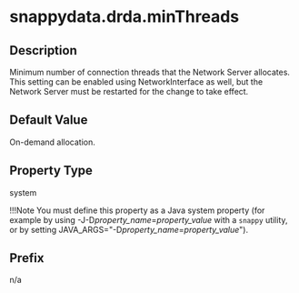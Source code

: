# snappydata.drda.minThreads

## Description

Minimum number of connection threads that the Network Server allocates. This setting can be enabled using NetworkInterface as well, but the Network Server must be restarted for the change to take effect.

## Default Value

On-demand allocation.

## Property Type

system 

!!!Note 
	You must define this property as a Java system property (for example by using -J-D*property\_name*=*property\_value* with a `snappy` utility, or by setting JAVA\_ARGS="-D*property\_name*=*property\_value*").</p>

## Prefix

n/a
